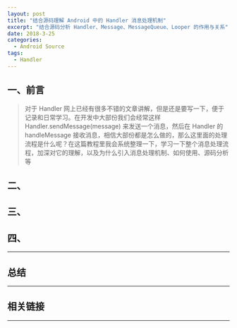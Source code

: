 ```yaml
---
layout: post
title: "结合源码理解 Android 中的 Handler 消息处理机制"
excerpt: "结合源码分析 Handler、Message、MessageQueue、Looper 的作用与关系"
date: 2018-3-25
categories:
  - Android Source
tags:
  - Handler
---
```


## 一、前言
> 对于 Handler 网上已经有很多不错的文章讲解，但是还是要写一下，便于记录和日常学习。在开发中大部份我们会经常这样 Handler.sendMessage(message) 来发送一个消息，然后在 Handler 的 handleMessage 接收消息，相信大部份都是怎么做的，那么这里面的处理流程是什么呢？在这篇教程里我会系统整理一下，学习一下整个消息处理流程，加深对它的理解，以及为什么引入消息处理机制、如何使用、源码分析等

## 二、


## 三、



## 四、


-------------------

## 总结


-------------------

## 相关链接


-------------------